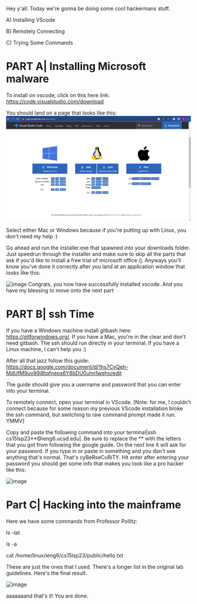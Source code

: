 Hey y'all. Today we're gonna be doing some cool hackermans stuff.


A) Installing VScode

B) Remotely Connecting

C) Trying Some Commands


# PART A| Installing Microsoft malware

To install on vscode, click on this here link: https://code.visualstudio.com/download

You should land on a page that looks like this:
![Image](vscode1.png) 

Select either Mac or Windows because if you're putting up with Linux, you don't need my help :)

Go ahead and run the installer.exe that spawned into your downloads folder. Just speedrun through the installer and make sure to skip all the parts that ask if you'd like to install a free trial of microsoft office /j. Anyways you'll know you've done it correctly after you land at an application window that looks like this:

<img width="960" alt="image" src="https://user-images.githubusercontent.com/130004918/231018113-c5140c12-e47e-4d32-83f3-1ddab238b385.png">
Congrats, you now have successfully installed vscode. And you have my blessing to move onto the next part



# PART B| ssh Time

If you have a Windows machine install gitbash here: https://gitforwindows.org/.
If you have a Mac, you're in the clear and don't need gitbash. The ssh should run directly in your terminal.
If you have a Linux machine, I can't help you :)

After all that jazz follow this guide: https://docs.google.com/document/d/1hs7CyQeh-MdUfM9uv99i8tqfneos6Y8bDU0uhn1wqho/edit

The guide should give you a username and password that you can enter into your terminal.

To remotely connect, open your terminal in VScode. [Note: for me, I couldn't connect because for some reason my previous VScode installation broke the ssh command, but switching to raw command prompt made it run. YMMV]


Copy and paste the following command into your terminal|ssh cs15lsp23**@ieng6.ucsd.edu|. Be sure to replace the ** with the letters that you got from following the google guide. On the next line it will ask for your password. If you type in or paste in something and you don't see anything that's normal. That's cyBeRseCuRiTY.
Hit enter after entering your password you should get some info that makes you look like a pro hacker like this:

<img width="497" alt="image" src="https://user-images.githubusercontent.com/130004918/231022374-a0f739eb-a586-4b84-8805-5fc8cece83e1.png">


# Part C| Hacking into the mainframe

Here we have some commands from Professor Pollitz:

ls -lat


ls -a


cat /home/linux/ieng6/cs15lsp23/public/hello.txt

These are just the ones that I used. There's a longer list in the original lab guidelines. Here's the final result.

<img width="848" alt="image" src="https://user-images.githubusercontent.com/130004918/231023185-1b6019d1-26e2-49c1-ab64-1947010996aa.png">

aaaaaaand that's it! You are done.
